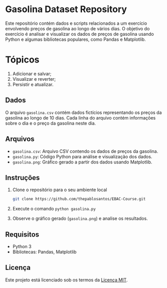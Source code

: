 # Gasolina Dataset Repository

Este repositório contém dados e scripts relacionados a um exercício envolvendo preços de gasolina ao longo de vários dias. O objetivo do exercício é analisar e visualizar os dados de preços de gasolina usando Python e algumas bibliotecas populares, como Pandas e Matplotlib.

# **Tópicos**

<ol type="1">
  <li>Adicionar e salvar;</li>
  <li>Visualizar e reverter;</li>
  <li>Persistir e atualizar.</li>
</ol>

## Dados

O arquivo `gasolina.csv` contém dados fictícios representando os preços da gasolina ao longo de 10 dias. Cada linha do arquivo contém informações sobre o dia e o preço da gasolina neste dia.

## Arquivos

- `gasolina.csv`: Arquivo CSV contendo os dados de preços da gasolina.
- `gasolina.py`: Código Python para análise e visualização dos dados.
- `gasolina.png`: Gráfico gerado a partir dos dados usando Matplotlib.

## Instruções

1. Clone o repositório para o seu ambiente local
   ```bash
   git clone https://github.com/thepablosantos/EBAC-Course.git
2. Execute o comando `python gasolina.py`

3. Observe o gráfico gerado (`gasolina.png`) e analise os resultados.

## Requisitos
- Python 3
- Bibliotecas: Pandas, Matplotlib

## Licença
Este projeto está licenciado sob os termos da [Licença MIT](LICENSE).

